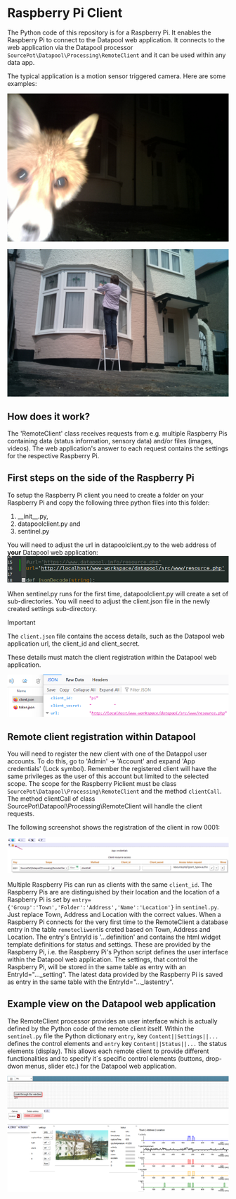 # Raspberry Pi Client
The Python code of this repository is for a Raspberry Pi. It enables the Raspberry Pi to connect to the Datapool web application.
It connects to the web application via the Datapool processor `SourcePot\Datapool\Processing\RemoteClient` and it can be used within any data app.

The typical application is a motion sensor triggered camera. Here are some examples:

![Raspberry Pi Client Mr Fox shot](/assets/img/mr_fox.jpg "Mr Fox")

![Repair and cleaning session](/assets/img/repair.jpg "Repair and cleaning session")

## How does it work?

The 'RemoteClient' class receives requests from e.g. multiple Raspberry Pis containing data (status information, sensory data) and/or files (images, videos). The web application's answer to each request contains the settings for the respective Raspberry Pi.

## First steps on the side of the Raspberry Pi
To setup the Raspberry Pi client you need to create a folder on your Raspberry Pi and copy the following three python files into this folder: 
1. \_\_init\_\_.py,
2. datapoolclient.py and 
3. sentinel.py

You will need to adjust the url in datapoolclient.py to the web address of __your__ Datapool web application:
![URL setting within datapoolclient.py](/assets/img/url.png "URL setting within datapoolclient.py")

When sentinel.py runs for the first time, datapoolclient.py will create a set of sub-directories. You will need to adjust the client.json file in the newly created settings sub-directory.

> [!IMPORTANT]  
> The `client.json` file contains the access details, such as the Datapool web application url, the client_id and client_secret.

These details must match the client registration within the Datapool web application.

![Update client.json with the correct client_id and client_secret](/assets/img/client-json.png "Content of client.json")

## Remote client registration within Datapool
You will need to register the new client with one of the Datappol user accounts. To do this, go to 'Admin' &rarr; 'Account' and expand 'App credentials' (Lock symbol).
Remember the registered client will have the same privileges as the user of this account but limited to the selected scope. The scope for the Raspberry Piclient must be class `SourcePot\Datapool\Processing\RemoteClient` and the method `clientCall`. The method clientCall of class SourcePot\Datapool\Processing\RemoteClient will handle the client requests.

The following screenshot shows the registration of the client in row 0001:

![Raspberry Pi client registration](/assets/img/datapool_client_registration.png "Client registration within the Datapool web application")

Multiple Raspberry Pis can run as clients with the same `client_id`. The Raspberry Pis are are distinguished by their location and the location of a Raspberry Pi is set by `entry={'Group':'Town','Folder':'Address','Name':'Location'}` in `sentinel.py`. Just replace Town, Address and Location with the correct values. When a Raspberry Pi connects for the very first time to the RemoteClient a database entry in the table `remotecliwent`is creted based on Town, Address and Location. The entry's EntryId is '...definition' and contains the html widget template definitions for status and settings. These are provided by the Raspberry Pi, i.e. the Raspberry Pi's Python script defines the user interface within the Datapool web application. The settings, that control the Raspberry Pi, will be stored in the same table as entry with an EntryId="..._setting". The latest data provided by the Raspberry Pi is saved as entry in the same table with the EntryId="..._lastentry".

## Example view on the Datapool web application
The RemoteClient processor provides an user interface which is actually defined by the Python code of the remote client itself. Within the `sentinel.py` file the Python dictionary `entry`, key `Content||Settings||...` defines the control elements and `entry` key `Content||Status||...` the status elements (display). This allows each remote client to provide different functionalities and to specify it´s specific control elements (buttons, drop-dwon menus, slider etc.) for the Datapool web application.

![Raspberry Pi client registration](/assets/img/remote-client.png "User Interface on a data app")